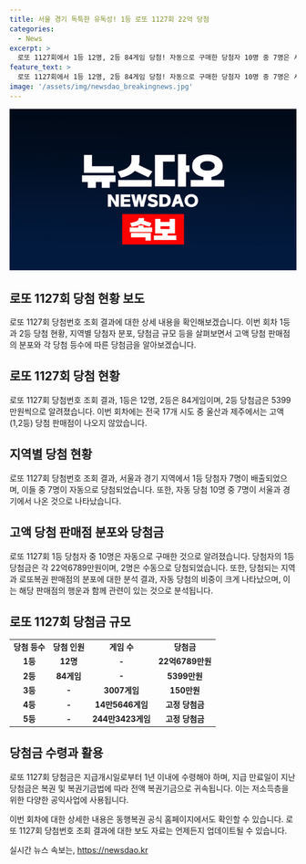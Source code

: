 ```yaml
---
title: 서울 경기 독특한 유독성! 1등 로또 1127회 22억 당첨
categories:
  - News
excerpt: >
  로또 1127회에서 1등 12명, 2등 84게임 당첨! 자동으로 구매한 당첨자 10명 중 7명은 서울·경기 지역에서, 2명은 수동구매. 1등 22억6789만원, 2등 5399만원 수령. 울산, 제주에서 고액 당첨 판매점 없어 아쉬움. 전국 판매점 수에 비례해 당첨 확률, 행운 관련 이야기. 모든 당첨금은 1년 이내에 수령해야 함.
feature_text: >
  로또 1127회에서 1등 12명, 2등 84게임 당첨! 자동으로 구매한 당첨자 10명 중 7명은 서울·경기 지역에서, 2명은 수동구매. 1등 22억6789만원, 2등 5399만원 수령. 울산, 제주에서 고액 당첨 판매점 없어 아쉬움. 전국 판매점 수에 비례해 당첨 확률, 행운 관련 이야기. 모든 당첨금은 1년 이내에 수령해야 함.
image: '/assets/img/newsdao_breakingnews.jpg'
---
```


<p><img src="/assets/img/newsdao_breakingnews.jpg" alt="pcversion 속보" /></p>

<h2 data-ke-size="size26">로또 1127회 당첨 현황 보도</h2>

<p data-ke-size="size16">로또 1127회 당첨번호 조회 결과에 대한 상세 내용을 확인해보겠습니다. 이번 회차 1등과 2등 당첨 현황, 지역별 당첨자 분포, 당첨금 규모 등을 살펴보면서 고액 당첨 판매점의 분포와 각 당첨 등수에 따른 당첨금을 알아보겠습니다.</p>

<h2 data-ke-size="size24">로또 1127회 당첨 현황</h2>

<p data-ke-size="size16">로또 1127회 당첨번호 조회 결과, 1등은 12명, 2등은 84게임이며, 2등 당첨금은 5399만원씩으로 알려졌습니다. 이번 회차에는 전국 17개 시도 중 울산과 제주에서는 고액(1,2등) 당첨 판매점이 나오지 않았습니다.</p>

<h2 data-ke-size="size24">지역별 당첨 현황</h2>

<p data-ke-size="size16">로또 1127회 당첨번호 조회 결과, 서울과 경기 지역에서 1등 당첨자 7명이 배출되었으며, 이들 중 7명이 자동으로 당첨되었습니다. 또한, 자동 당첨 10명 중 7명이 서울과 경기에서 나온 것으로 나타났습니다.</p>

<h2 data-ke-size="size24">고액 당첨 판매점 분포와 당첨금</h2>

<p data-ke-size="size16">로또 1127회 1등 당첨자 중 10명은 자동으로 구매한 것으로 알려졌습니다. 당첨자의 1등 당첨금은 각 22억6789만원이며, 2명은 수동으로 당첨되었습니다. 또한, 당첨되는 지역과 로또복권 판매점의 분포에 대한 분석 결과, 자동 당첨의 비중이 크게 나타났으며, 이는 해당 판매점의 행운과 함께 관련이 있는 것으로 분석됩니다.</p>

<h2 data-ke-size="size24">로또 1127회 당첨금 규모</h2>

<table>
  <tr>
    <td style="text-align: center; height: 17px;"><b>당첨 등수</b></td>
    <td style="text-align: center; height: 17px;"><b>당첨 인원</b></td>
    <td style="text-align: center; height: 17px;"><b>게임 수</b></td>
    <td style="text-align: center; height: 17px;"><b>당첨금</b></td>
  </tr>
  <tr>
    <td style="text-align: center; height: 17px;"><b>1등</b></td>
    <td style="text-align: center; height: 17px;"><b>12명</b></td>
    <td style="text-align: center; height: 17px;"><b>-</b></td>
    <td style="text-align: center; height: 17px;"><b>22억6789만원</b></td>
  </tr>
  <tr>
    <td style="text-align: center; height: 17px;"><b>2등</b></td>
    <td style="text-align: center; height: 17px;"><b>84게임</b></td>
    <td style="text-align: center; height: 17px;"><b>-</b></td>
    <td style="text-align: center; height: 17px;"><b>5399만원</b></td>
  </tr>
  <tr>
    <td style="text-align: center; height: 17px;"><b>3등</b></td>
    <td style="text-align: center; height: 17px;"><b>-</b></td>
    <td style="text-align: center; height: 17px;"><b>3007게임</b></td>
    <td style="text-align: center; height: 17px;"><b>150만원</b></td>
  </tr>
  <tr>
    <td style="text-align: center; height: 17px;"><b>4등</b></td>
    <td style="text-align: center; height: 17px;"><b>-</b></td>
    <td style="text-align: center; height: 17px;"><b>14만5646게임</b></td>
    <td style="text-align: center; height: 17px;"><b>고정 당첨금</b></td>
  </tr>
  <tr>
    <td style="text-align: center; height: 17px;"><b>5등</b></td>
    <td style="text-align: center; height: 17px;"><b>-</b></td>
    <td style="text-align: center; height: 17px;"><b>244만3423게임</b></td>
    <td style="text-align: center; height: 17px;"><b>고정 당첨금</b></td>
  </tr>
</table>

<h2 data-ke-size="size24">당첨금 수령과 활용</h2>

<p data-ke-size="size16">로또 1127회 당첨금은 지급개시일로부터 1년 이내에 수령해야 하며, 지급 만료일이 지난 당첨금은 복권 및 복권기금법에 따라 전액 복권기금으로 귀속됩니다. 이는 저소득층을 위한 다양한 공익사업에 사용됩니다.</p>

<p>이번 회차에 대한 상세한 내용은 동행복권 공식 홈페이지에서도 확인할 수 있습니다. 로또 1127회 당첨번호 조회 결과에 대한 보도 자료는 언제든지 업데이트될 수 있습니다.</p>
실시간 뉴스 속보는, <a href="https://newsdao.kr" rel="dofollow">https://newsdao.kr</a>


